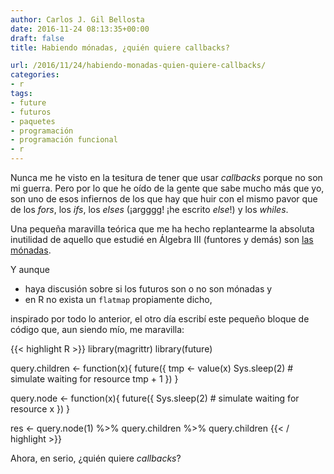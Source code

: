 ```yaml
---
author: Carlos J. Gil Bellosta
date: 2016-11-24 08:13:35+00:00
draft: false
title: Habiendo mónadas, ¿quién quiere callbacks?

url: /2016/11/24/habiendo-monadas-quien-quiere-callbacks/
categories:
- r
tags:
- future
- futuros
- paquetes
- programación
- programación funcional
- r
---
```


Nunca me he visto en la tesitura de tener que usar _callbacks_ porque no son mi guerra. Pero por lo que he oído de la gente que sabe mucho más que yo, son uno de esos infiernos de los que hay que huir con el mismo pavor que de los _fors_, los _ifs_, los _elses_ (¡argggg! ¡he escrito _else_!) y los _whiles_.

Una pequeña maravilla teórica que me ha hecho replantearme la absoluta inutilidad de aquello que estudié en Álgebra III (funtores y demás) son [las mónadas](https://medium.com/@sinisalouc/demystifying-the-monad-in-scala-cc716bb6f534#.yf91auwmu).

Y aunque

* haya discusión sobre si los futuros son o no son mónadas y
* en R no exista un `flatmap` propiamente dicho,

inspirado por todo lo anterior, el otro día escribí este pequeño bloque de código que, aun siendo mío, me maravilla:

{{< highlight R >}}
library(magrittr)
library(future)

query.children <- function(x){
  future({
    tmp <- value(x)
    Sys.sleep(2)   # simulate waiting for resource
    tmp + 1
  })
}

query.node <- function(x){
  future({
    Sys.sleep(2)   # simulate waiting for resource
    x
  })
}

res <- query.node(1) %>% query.children %>% query.children
{{< / highlight >}}

Ahora, en serio, ¿quién quiere _callbacks_?